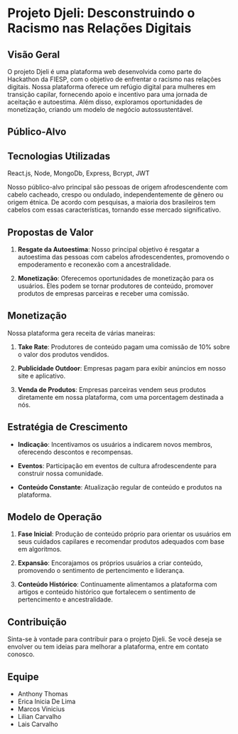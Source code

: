 # Projeto Djeli: Desconstruindo o Racismo nas Relações Digitais

## Visão Geral

O projeto Djeli é uma plataforma web desenvolvida como parte do Hackathon da FIESP, com o objetivo de enfrentar o racismo nas relações digitais. Nossa plataforma oferece um refúgio digital para mulheres em transição capilar, fornecendo apoio e incentivo para uma jornada de aceitação e autoestima. Além disso, exploramos oportunidades de monetização, criando um modelo de negócio autossustentável.

## Público-Alvo

## Tecnologias Utilizadas
React.js, Node, MongoDb, Express, Bcrypt, JWT

Nosso público-alvo principal são pessoas de origem afrodescendente com cabelo cacheado, crespo ou ondulado, independentemente de gênero ou origem étnica. De acordo com pesquisas, a maioria dos brasileiros tem cabelos com essas características, tornando esse mercado significativo.

## Propostas de Valor

1. **Resgate da Autoestima**: Nosso principal objetivo é resgatar a autoestima das pessoas com cabelos afrodescendentes, promovendo o empoderamento e reconexão com a ancestralidade.

2. **Monetização**: Oferecemos oportunidades de monetização para os usuários. Eles podem se tornar produtores de conteúdo, promover produtos de empresas parceiras e receber uma comissão.

## Monetização

Nossa plataforma gera receita de várias maneiras:

1. **Take Rate**: Produtores de conteúdo pagam uma comissão de 10% sobre o valor dos produtos vendidos.

2. **Publicidade Outdoor**: Empresas pagam para exibir anúncios em nosso site e aplicativo.

3. **Venda de Produtos**: Empresas parceiras vendem seus produtos diretamente em nossa plataforma, com uma porcentagem destinada a nós.

## Estratégia de Crescimento

- **Indicação**: Incentivamos os usuários a indicarem novos membros, oferecendo descontos e recompensas.

- **Eventos**: Participação em eventos de cultura afrodescendente para construir nossa comunidade.

- **Conteúdo Constante**: Atualização regular de conteúdo e produtos na plataforma.

## Modelo de Operação

1. **Fase Inicial**: Produção de conteúdo próprio para orientar os usuários em seus cuidados capilares e recomendar produtos adequados com base em algoritmos.

2. **Expansão**: Encorajamos os próprios usuários a criar conteúdo, promovendo o sentimento de pertencimento e liderança.

3. **Conteúdo Histórico**: Continuamente alimentamos a plataforma com artigos e conteúdo histórico que fortalecem o sentimento de pertencimento e ancestralidade.

## Contribuição

Sinta-se à vontade para contribuir para o projeto Djeli. Se você deseja se envolver ou tem ideias para melhorar a plataforma, entre em contato conosco.

## Equipe

- Anthony Thomas 
- Erica Inicia De Lima
- Marcos Vinicius
- Lilian Carvalho
- Lais Carvalho



